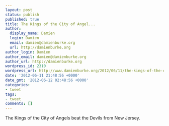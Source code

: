 ```yaml
---
layout: post
status: publish
published: true
title: The Kings of the City of Angel...
author:
  display_name: Damien
  login: Damien
  email: damien@damienburke.org
  url: http://damienburke.org
author_login: Damien
author_email: damien@damienburke.org
author_url: http://damienburke.org
wordpress_id: 2310
wordpress_url: http://www.damienburke.org/2012/06/11/the-kings-of-the-city-of-angel/
date: '2012-06-11 21:48:56 +0000'
date_gmt: '2012-06-12 02:48:56 +0000'
categories:
- tweet
tags:
- tweet
comments: []
---
```

<p>The Kings of the City of Angels beat the Devils from New Jersey.</p>
